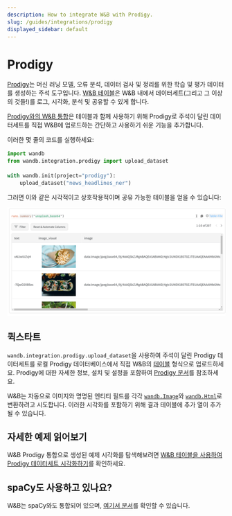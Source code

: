 ```yaml
---
description: How to integrate W&B with Prodigy.
slug: /guides/integrations/prodigy
displayed_sidebar: default
---
```


# Prodigy

[Prodigy](https://prodi.gy/)는 머신 러닝 모델, 오류 분석, 데이터 검사 및 정리를 위한 학습 및 평가 데이터를 생성하는 주석 도구입니다. [W&B 테이블](../../tables/tables-walkthrough.md)은 W&B 내에서 데이터세트(그리고 그 이상의 것들!)를 로그, 시각화, 분석 및 공유할 수 있게 합니다.

[Prodigy와의 W&B 통합](https://github.com/wandb/wandb/blob/master/wandb/integration/prodigy/prodigy.py)은 테이블과 함께 사용하기 위해 Prodigy로 주석이 달린 데이터세트를 직접 W&B에 업로드하는 간단하고 사용하기 쉬운 기능을 추가합니다.

이러한 몇 줄의 코드를 실행하세요:

```python
import wandb
from wandb.integration.prodigy import upload_dataset

with wandb.init(project="prodigy"):
    upload_dataset("news_headlines_ner")
```

그러면 이와 같은 시각적이고 상호작용적이며 공유 가능한 테이블을 얻을 수 있습니다:

![](/images/integrations/prodigy_interactive_visual.png)

## 퀵스타트

`wandb.integration.prodigy.upload_dataset`을 사용하여 주석이 달린 Prodigy 데이터세트를 로컬 Prodigy 데이터베이스에서 직접 W&B의 [테이블](https://docs.wandb.ai/ref/python/data-types/table) 형식으로 업로드하세요. Prodigy에 대한 자세한 정보, 설치 및 설정을 포함하여 [Prodigy 문서](https://prodi.gy/docs/)를 참조하세요.

W&B는 자동으로 이미지와 명명된 엔티티 필드를 각각 [`wandb.Image`](https://docs.wandb.ai/ref/python/data-types/image)와 [`wandb.Html`](https://docs.wandb.ai/ref/python/data-types/html)로 변환하려고 시도합니다. 이러한 시각화를 포함하기 위해 결과 테이블에 추가 열이 추가될 수 있습니다.

## 자세한 예제 읽어보기

W&B Prodigy 통합으로 생성된 예제 시각화를 탐색해보려면 [W&B 테이블을 사용하여 Prodigy 데이터세트 시각화하기](https://wandb.ai/kshen/prodigy/reports/Visualizing-Prodigy-Datasets-Using-W-B-Tables--Vmlldzo5NDE2MTc)를 확인하세요.

## spaCy도 사용하고 있나요?

W&B는 spaCy와도 통합되어 있으며, [여기서 문서](https://docs.wandb.ai/guides/integrations/spacy)를 확인할 수 있습니다.